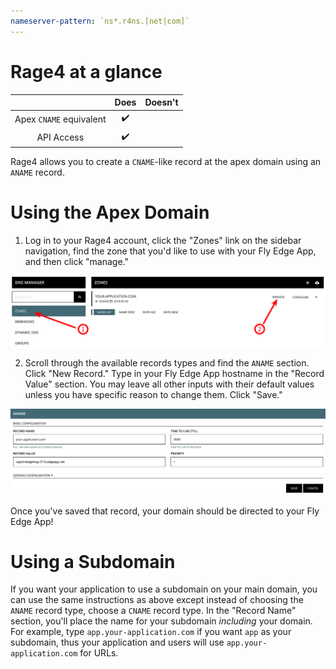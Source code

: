 ```yaml
---
nameserver-pattern: `ns*.r4ns.[net|com]`
---
```


# Rage4 at a glance

 |   | Does | Doesn't |
 | :---: | :---: | :---: |
 | Apex `CNAME` equivalent | :heavy_check_mark: | |
 | API Access | :heavy_check_mark:| |

Rage4 allows you to create a `CNAME`-like record at the apex domain using an `ANAME` record.

# Using the Apex Domain

1. Log in to your Rage4 account, click the "Zones" link on the sidebar navigation, find the zone that you'd like to use with your Fly Edge App, and then click "manage."

![Rage4 - Click to Manage Your DNS Zone](./screenshots/rage4/rage4-dns-zone-manage.png "Rage4 - Click to Manage Your DNS Zone")

2. Scroll through the available records types and find the `ANAME` section. Click "New Record." Type in your Fly Edge App hostname in the "Record Value" section. You may leave all other inputs with their default values unless you have specific reason to change them. Click "Save."

![Rage4 - Add an ANAME record](./screenshots/rage4/rage4-add-an-aname-record.png "Rage4 - Add an ANAME record")

Once you've saved that record, your domain should be directed to your Fly Edge App!

# Using a Subdomain

If you want your application to use a subdomain on your main domain, you can use the same instructions as above except instead of choosing the `ANAME` record type, choose a `CNAME` record type. In the "Record Name" section, you'll place the name for your subdomain _*including*_ your domain. For example, type `app.your-application.com` if you want `app` as your subdomain, thus your application and users will use `app.your-application.com` for URLs.
